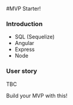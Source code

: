 #MVP Starter!

### Introduction

* SQL (Sequelize)
* Angular
* Express
* Node

### User story

TBC

Build your MVP with this!
